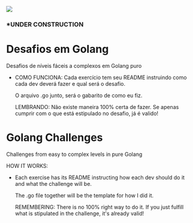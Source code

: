 <img src="https://capsule-render.vercel.app/api?type=waving&color=0083FF&height=180&section=header" /> <br>
### *UNDER CONSTRUCTION

 # Desafios em Golang <br>
 Desafios de níveis fáceis a complexos em Golang puro

- COMO FUNCIONA:
  Cada exercício tem seu README instruindo como cada dev deverá fazer e qual será o desafio.

  O arquivo .go junto, será o gabarito de como eu fiz.

  LEMBRANDO: Não existe maneira 100% certa de fazer. Se apenas cumprir com o que está estipulado no desafio, já é valido!




# Golang Challenges <br>
Challenges from easy to complex levels in pure Golang

HOW IT WORKS:

- Each exercise has its README instructing how each dev should do it and what the challenge will be.

  The .go file together will be the template for how I did it.

  REMEMBERING: There is no 100% right way to do it. If you just fulfill what is stipulated in the challenge, it's already valid!
